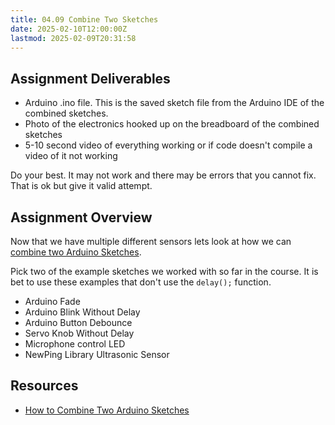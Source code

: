 ```yaml
---
title: 04.09 Combine Two Sketches
date: 2025-02-10T12:00:00Z
lastmod: 2025-02-09T20:31:58
---
```


## Assignment Deliverables

- Arduino .ino file. This is the saved sketch file from the Arduino IDE of the combined sketches.
- Photo of the electronics hooked up on the breadboard of the combined sketches
- 5-10 second video of everything working or if code doesn't compile a video of it not working

Do your best. It may not work and there may be errors that you cannot fix. That is ok but give it valid attempt.

## Assignment Overview

Now that we have multiple different sensors lets look at how we can [combine two Arduino Sketches](../../../../arduino/combine-two-arduino-sketches.md).

Pick two of the example sketches we worked with so far in the course. It is bet to use these examples that don't use the `delay();` function.

- Arduino Fade
- Arduino Blink Without Delay
- Arduino Button Debounce
- Servo Knob Without Delay
- Microphone control LED
- NewPing Library Ultrasonic Sensor

## Resources

- [How to Combine Two Arduino Sketches](../../../../arduino/combine-two-arduino-sketches.md)
